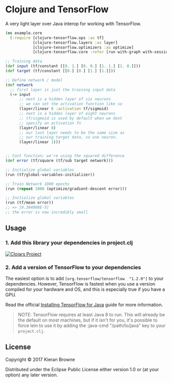 # Clojure and TensorFlow

A very light layer over Java interop for working with TensorFlow.

```clojure
(ns example.core
  (:require [clojure-tensorflow.ops :as tf]
            [clojure-tensorflow.layers :as layer]
            [clojure-tensorflow.optimizers :as optimize]
            [clojure-tensorflow.core :refer [run with-graph with-session]]))

;; Training data
(def input (tf/constant [[0. 1.] [0. 0.] [1. 1.] [1. 0.]]))
(def target (tf/constant [[0.] [0.] [1.] [1.]]))

;; Define network / model
(def network
  ;; first layer is just the training input data
  (-> input
      ;; next is a hidden layer of six neurons
      ;; we can set the activation function like so
      (layer/linear 6 :activation tf/sigmoid)
      ;; next is a hidden layer of eight neurons
      ;; tf/sigmoid is used by default when we dont
      ;; specify an activation fn
      (layer/linear 8)
      ;; our last layer needs to be the same size as
      ;; our training target data, so one neuron.
      (layer/linear 1)))


;; Cost function; we're using the squared difference
(def error (tf/square (tf/sub target network)))

;; Initialize global variables
(run (tf/global-variables-initializer))

;; Train Network 1000 epochs
(run (repeat 1000 (optimize/gradient-descent error)))

;; Initialize global variables
(run (tf/mean error))
;; => [9.304908E-5]
;; the error is now incredibly small
```

## Usage

### 1. Add this library your dependencies in project.clj

[![Clojars Project](https://img.shields.io/clojars/v/clojure-tensorflow.svg)](https://clojars.org/clojure-tensorflow)

### 2. Add a version of TensorFlow to your dependencies

The easiest option is to add `[org.tensorflow/tensorflow  "1.2.0"]` to your dependencies. However, TensorFlow is fastest when you use a version compiled for your hardware and OS, and this is especially true if you have a GPU.

Read the official [Installing TensorFlow for Java](https://www.tensorflow.org/install/install_java) guide for more information.

> NOTE: TensorFlow requires at least Java 8 to run. This will already be the default on most machines, but if it isn't for you, it's possible to force lein to use it by adding the :java-cmd "/path/to/java" key to your `project.clj`.

## License

Copyright © 2017 Kieran Browne

Distributed under the Eclipse Public License either version 1.0 or (at
your option) any later version.
